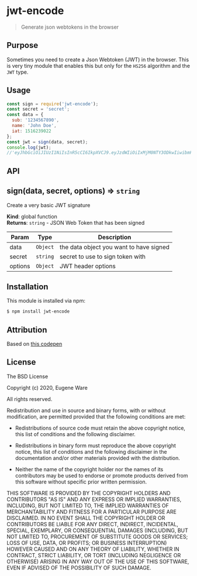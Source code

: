 # jwt-encode

> Generate json webtokens in the browser

## Purpose
Sometimes you need to create a Json Webtoken (JWT) in the browser. This is very tiny module that enables this but only for the `HS256` algorithm and the `JWT` type.

## Usage

```js
const sign = require('jwt-encode');
const secret = 'secret';
const data = {
  sub: '1234567890',
  name: 'John Doe',
  iat: 1516239022
};
const jwt = sign(data, secret);
console.log(jwt);
//'eyJhbGciOiJIUzI1NiIsInR5cCI6IkpXVCJ9.eyJzdWIiOiIxMjM0NTY3ODkwIiwibmFtZSI6IkpvaG4gRG9lIiwiaWF0IjoxNTE2MjM5MDIyfQ.XbPfbIHMI6arZ3Y922BhjWgQzWXcXNrz0ogtVhfEd2o'
```

## API

## sign(data, secret, options) ⇒ <code>string</code>
Create a very basic JWT signature

**Kind**: global function  
**Returns**: <code>string</code> - JSON Web Token that has been signed  

| Param | Type | Description |
| --- | --- | --- |
| data | <code>Object</code> | the data object you want to have signed |
| secret | <code>string</code> | secret to use to sign token with |
| options | <code>Object</code> | JWT header options |


## Installation

This module is installed via npm:

``` bash
$ npm install jwt-encode
```

## Attribution

Based on [this codepen](https://codepen.io/jpetitcolas/pen/zxGxKN)

## License

The BSD License

Copyright (c) 2020, Eugene Ware

All rights reserved.

Redistribution and use in source and binary forms, with or without modification,
are permitted provided that the following conditions are met:

* Redistributions of source code must retain the above copyright notice, this
  list of conditions and the following disclaimer.

* Redistributions in binary form must reproduce the above copyright notice, this
  list of conditions and the following disclaimer in the documentation and/or
  other materials provided with the distribution.

* Neither the name of the copyright holder nor the names of its
  contributors may be used to endorse or promote products derived from
  this software without specific prior written permission.

THIS SOFTWARE IS PROVIDED BY THE COPYRIGHT HOLDERS AND CONTRIBUTORS "AS IS" AND
ANY EXPRESS OR IMPLIED WARRANTIES, INCLUDING, BUT NOT LIMITED TO, THE IMPLIED
WARRANTIES OF MERCHANTABILITY AND FITNESS FOR A PARTICULAR PURPOSE ARE
DISCLAIMED. IN NO EVENT SHALL THE COPYRIGHT HOLDER OR CONTRIBUTORS BE LIABLE FOR
ANY DIRECT, INDIRECT, INCIDENTAL, SPECIAL, EXEMPLARY, OR CONSEQUENTIAL DAMAGES
(INCLUDING, BUT NOT LIMITED TO, PROCUREMENT OF SUBSTITUTE GOODS OR SERVICES;
LOSS OF USE, DATA, OR PROFITS; OR BUSINESS INTERRUPTION) HOWEVER CAUSED AND ON
ANY THEORY OF LIABILITY, WHETHER IN CONTRACT, STRICT LIABILITY, OR TORT
(INCLUDING NEGLIGENCE OR OTHERWISE) ARISING IN ANY WAY OUT OF THE USE OF THIS
SOFTWARE, EVEN IF ADVISED OF THE POSSIBILITY OF SUCH DAMAGE.
